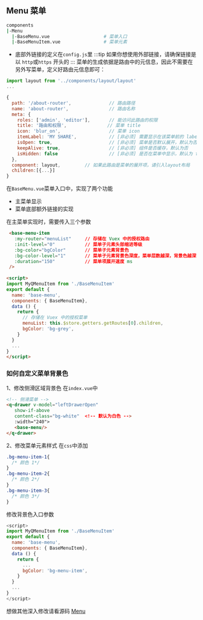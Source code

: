 ## Menu 菜单
```sh
components
|-Menu
  |-BaseMenu.vue                    # 菜单入口
  |-BaseMenuItem.vue                # 菜单元素
```
- 底部外链接的定义在```config.js```里
:::tip
如果你想使用外部链接，请确保链接是以 ```http```或```https``` 开头的
:::
菜单的生成依据是路由中的元信息，因此不需要在另外写菜单，定义好路由元信息即可：
```js
import layout from '../components/layout/layout'
...

{
  path: '/about-router',              // 路由路径
  name: 'about-router',               // 路由名称
  meta: {
    roles: ['admin', 'editor'],       // 能访问此路由的权限
    title: '路由和权限',               // 菜单 title
    icon: 'blur_on',                  // 菜单 icon
    itemLabel: 'MY SHARE',            // [非必须] 需要显示在该菜单前的 label
    isOpen: true,                     // [非必须] 菜单是否默认展开，默认为否
    keepAlive: true,                  // [非必须] 组件是否缓存，默认为否
    isHidden: false                   // [非必须] 是否在菜单中显示，默认为 false
  },
  component: layout,         // 如果此路由是菜单的展开项，请引入layout布局
  children:[{...}]  
} 
```
在```BaseMenu.vue```菜单入口中，实现了两个功能 

-  主菜单显示
- 菜单底部额外链接的实现

在主菜单实现时，需要传入三个参数
```html
 <base-menu-item 
   :my-router="menuList"     // 存储在 Vuex 中的授权路由
   :init-level="0"           // 菜单子元素头部缩进等级
   :bg-color="bgColor"       // 菜单子元素背景色
   :bg-color-level="1"       // 菜单子元素背景色深度，菜单层数越深，背景色越深
   :duration="150"           // 菜单项展开速度 ms 
 />
 
<script>
import MyQMenuItem from './BaseMenuItem'
export default {
  name: 'base-menu',
  components: { BaseMenuItem},
  data () {
    return {
      // 存储在 Vuex 中的授权菜单
      menuList: this.$store.getters.getRoutes[0].children,
      bgColor: 'bg-grey',
    }
  }
  ...
}
</script>
```
### 如何自定义菜单背景色
1、修改侧滑区域背景色
在```index.vue```中
```html
<!-- 侧滑菜单 -->
<q-drawer v-model="leftDrawerOpen"
   show-if-above
   content-class="bg-white"  <!-- 默认为白色 -->
   :width="240">
   <base-menu/>
</q-drawer>
```
2、修改菜单元素样式
在```css```中添加
```css
.bg-menu-item-1{
  /* 颜色 1*/
}
.bg-menu-item-2{
  /* 颜色 2*/
}
.bg-menu-item-3{
  /* 颜色 3*/
}
```
修改背景色入口参数
```js
<script>
import MyQMenuItem from './BaseMenuItem'
export default {
  name: 'base-menu',
  components: { BaseMenuItem},
  data () {
    return {
      ...
      bgColor: 'bg-menu-item',
    }
  }
  ...
}
</script>
```
想做其他深入修改请看源码 [Menu](https://github.com/972784674t/vue-quasar-manage/tree/master/src/components/Menu)
